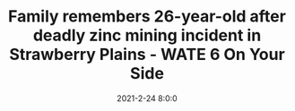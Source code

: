 ---
"title": "Family remembers 26-year-old after deadly zinc mining incident in Strawberry Plains - WATE 6 On Your Side"
"date": "2021-2-24 8:0:0"
"feed_name": "GOOGLENEWSMINING"
"feed_website": "https://news.google.com/search?q=mining%2Bincident&hl=en-US&gl=US&ceid=US:en"
"feed_rss": "https://news.google.com/rss/search?q=mining%2Bincident&hl=en-US&gl=US&ceid=US:en"
"link": "https://www.wate.com/news/top-stories/family-remembers-26-year-old-after-deadly-zinc-mining-incident/"
"file": "_posts/2021-1-1-bf57de5e625c55c0743be7ff27e65bfdc608fb61.md"
"accident": "1"
"drilling": "0"
"dead": "1"
"injured": "0"
---